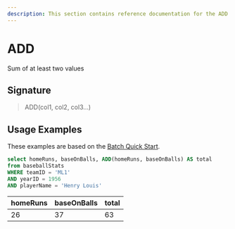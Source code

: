 ```yaml
---
description: This section contains reference documentation for the ADD function.
---
```


# ADD

Sum of at least two values

## Signature

> ADD(col1, col2, col3...)

## Usage Examples

These examples are based on the [Batch Quick Start](../../basics/getting-started/quick-start.md#batch).

```sql
select homeRuns, baseOnBalls, ADD(homeRuns, baseOnBalls) AS total
from baseballStats 
WHERE teamID = 'ML1' 
AND yearID = 1956 
AND playerName = 'Henry Louis'
```

| homeRuns | baseOnBalls | total |
| -------- | ----------- | ----- |
| 26       | 37          | 63    |
